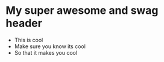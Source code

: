 # My super awesome and swag header
* This is cool
* Make sure you know its cool
* So that it makes you cool
  
